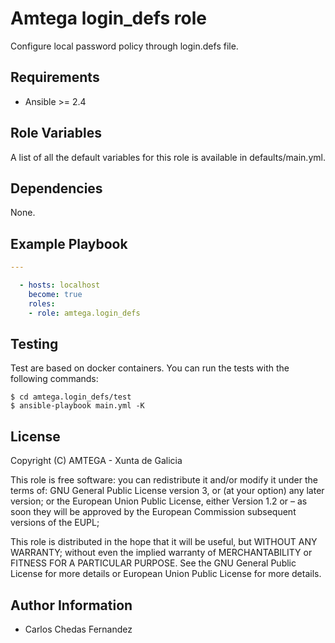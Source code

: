 # Amtega login_defs role

Configure local password policy through login.defs file.

## Requirements

- Ansible >= 2.4

## Role Variables

A list of all the default variables for this role is available in defaults/main.yml.

## Dependencies

None.

## Example Playbook

```yaml
---

  - hosts: localhost
    become: true
    roles:
    - role: amtega.login_defs
```

## Testing

Test are based on docker containers. You can run the tests with the following commands:

```shell
$ cd amtega.login_defs/test
$ ansible-playbook main.yml -K
```

## License

Copyright (C) <YEAR> AMTEGA - Xunta de Galicia

This role is free software: you can redistribute it and/or modify
it under the terms of:
GNU General Public License version 3, or (at your option) any later version;
or the European Union Public License, either Version 1.2 or – as soon
they will be approved by the European Commission ­subsequent versions of
the EUPL;

This role is distributed in the hope that it will be useful,
but WITHOUT ANY WARRANTY; without even the implied warranty of
MERCHANTABILITY or FITNESS FOR A PARTICULAR PURPOSE.  See the
GNU General Public License for more details or European Union Public License for more details.

## Author Information

- Carlos Chedas Fernandez
